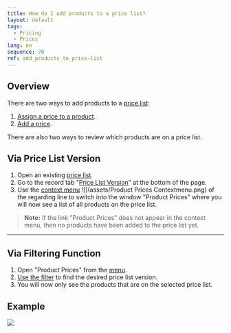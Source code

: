 ```yaml
---
title: How do I add products to a price list?
layout: default
tags:
  - Pricing
  - Prices
lang: en
sequence: 70
ref: add_products_to_price-list
---
```


## Overview
There are two ways to add products to a [price list](Add_price-list):
1. [Assign a price to a product](ProductPrice).
1. [Add a price](Add_price).

There are also two ways to review which products are on a price list.

## Via Price List Version
1. Open an existing [price list](Menu).
1. Go to the record tab "[Price List Version](Add_price-list-version)" at the bottom of the page.
1. Use the [context menu](Jumpto_via_context_menu) ![](assets/Product Prices Contextmenu.png) of the regarding line to switch into the window "Product Prices" where you will now see a list of all products on the price list.
 >**Note:** If the link "Product Prices" does not appear in the context menu, then no products have been added to the price list yet.

---

## Via Filtering Function
1. Open "Product Prices" from the [menu](Menu).
1. [Use the filter](Filtering_function) to find the desired price list version.
1. You will now only see the products that are on the selected price list.

## Example
![](assets/Put_products_on_price-list.gif)
